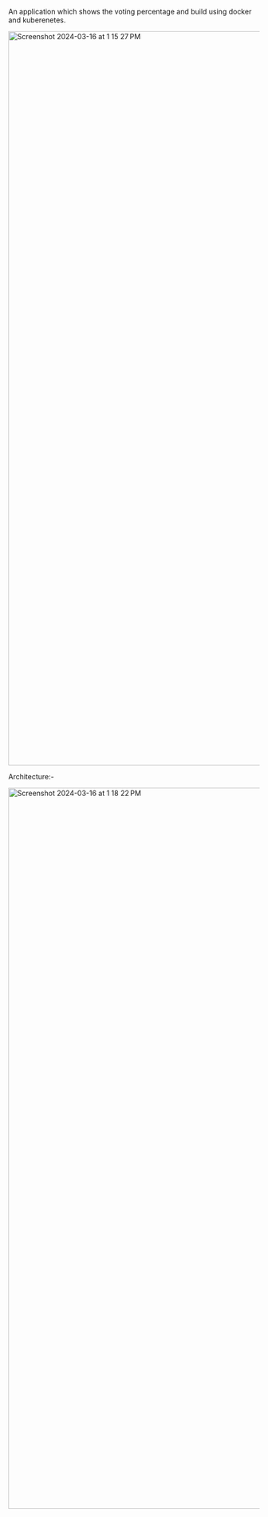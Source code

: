 An application which shows the voting percentage and build using docker and kuberenetes.

<img width="1468" alt="Screenshot 2024-03-16 at 1 15 27 PM" src="https://github.com/SidhantMathur20/Voting-Application/assets/88873670/e182f917-4d73-494e-8207-1e69d9bd6928">

Architecture:-

<img width="1442" alt="Screenshot 2024-03-16 at 1 18 22 PM" src="https://github.com/SidhantMathur20/Voting-Application/assets/88873670/111fffb9-b8cd-476d-9598-3ff914406fb7">
